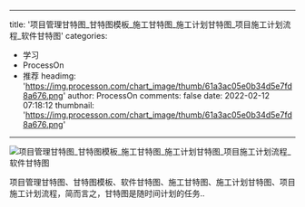 
---
title: '项目管理甘特图_甘特图模板_施工甘特图_施工计划甘特图_项目施工计划流程_软件甘特图'
categories: 
 - 学习
 - ProcessOn
 - 推荐
headimg: 'https://img.processon.com/chart_image/thumb/61a3ac05e0b34d5e7fd8a676.png'
author: ProcessOn
comments: false
date: 2022-02-12 07:18:12
thumbnail: 'https://img.processon.com/chart_image/thumb/61a3ac05e0b34d5e7fd8a676.png'
---

<div>   
<img class="thumb" alt="项目管理甘特图_甘特图模板_施工甘特图_施工计划甘特图_项目施工计划流程_软件甘特图" src="https://img.processon.com/chart_image/thumb/61a3ac05e0b34d5e7fd8a676.png" referrerpolicy="no-referrer">
<p>项目管理甘特图、甘特图模板、软件甘特图、施工甘特图、施工计划甘特图、项目施工计划流程，简而言之，甘特图是随时间计划的任务..</p>  
</div>
            